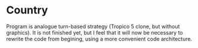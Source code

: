 # Country

Program is analogue turn-based strategy (Tropico 5 clone, but without graphics). It is not finished yet, but I feel that it will now be necessary to rewrite the code from begining, using a more convenient code architecture.

